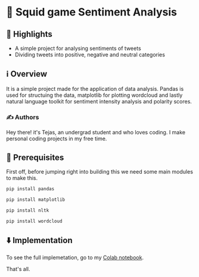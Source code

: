 # 📓 Squid game Sentiment Analysis

## 🌟 Highlights

- A simple project for analysing sentiments of tweets
- Dividing tweets into positive, negative and neutral categories


## ℹ️ Overview

It is a simple project made for the application of data analysis. Pandas is used for structuing the data, matplotlib for plotting wordcloud and lastly natural language toolkit for sentiment intensity analysis and polarity scores.


### ✍️ Authors

Hey there! it's Tejas, an undergrad student and who loves coding. I make personal coding projects in my free time.


## 🚀 Prerequisites

First off, before jumping right into building this we need some main modules to make this.

```bash
pip install pandas

pip install matplotlib

pip install nltk

pip install wordcloud

```


## ⬇️ Implementation

To see the full implemetation, go to my [Colab notebook](https://colab.research.google.com/drive/15C05-P4-vv4zDvSxg3DS13xuSlAJlV3R?usp=sharing).

That's all.
